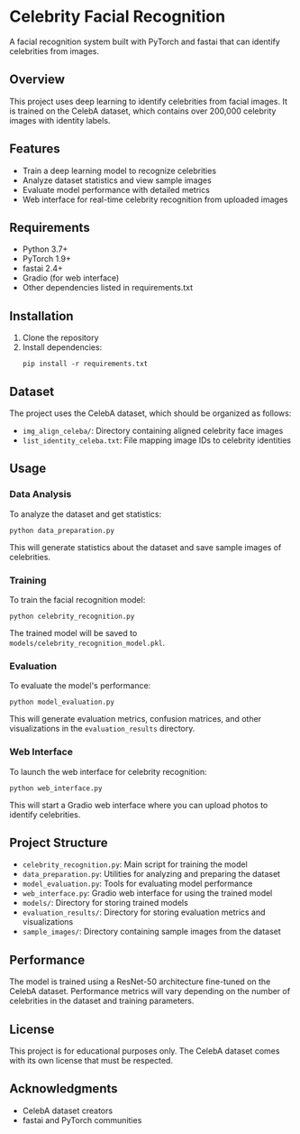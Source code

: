 # Celebrity Facial Recognition

A facial recognition system built with PyTorch and fastai that can identify celebrities from images.

## Overview

This project uses deep learning to identify celebrities from facial images. It is trained on the CelebA dataset, which contains over 200,000 celebrity images with identity labels.

## Features

- Train a deep learning model to recognize celebrities
- Analyze dataset statistics and view sample images
- Evaluate model performance with detailed metrics
- Web interface for real-time celebrity recognition from uploaded images

## Requirements

- Python 3.7+
- PyTorch 1.9+
- fastai 2.4+
- Gradio (for web interface)
- Other dependencies listed in requirements.txt

## Installation

1. Clone the repository
2. Install dependencies:
   ```
   pip install -r requirements.txt
   ```

## Dataset

The project uses the CelebA dataset, which should be organized as follows:
- `img_align_celeba/`: Directory containing aligned celebrity face images
- `list_identity_celeba.txt`: File mapping image IDs to celebrity identities

## Usage

### Data Analysis

To analyze the dataset and get statistics:

```
python data_preparation.py
```

This will generate statistics about the dataset and save sample images of celebrities.

### Training

To train the facial recognition model:

```
python celebrity_recognition.py
```

The trained model will be saved to `models/celebrity_recognition_model.pkl`.

### Evaluation

To evaluate the model's performance:

```
python model_evaluation.py
```

This will generate evaluation metrics, confusion matrices, and other visualizations in the `evaluation_results` directory.

### Web Interface

To launch the web interface for celebrity recognition:

```
python web_interface.py
```

This will start a Gradio web interface where you can upload photos to identify celebrities.

## Project Structure

- `celebrity_recognition.py`: Main script for training the model
- `data_preparation.py`: Utilities for analyzing and preparing the dataset
- `model_evaluation.py`: Tools for evaluating model performance
- `web_interface.py`: Gradio web interface for using the trained model
- `models/`: Directory for storing trained models
- `evaluation_results/`: Directory for storing evaluation metrics and visualizations
- `sample_images/`: Directory containing sample images from the dataset

## Performance

The model is trained using a ResNet-50 architecture fine-tuned on the CelebA dataset. Performance metrics will vary depending on the number of celebrities in the dataset and training parameters.

## License

This project is for educational purposes only. The CelebA dataset comes with its own license that must be respected.

## Acknowledgments

- CelebA dataset creators
- fastai and PyTorch communities 